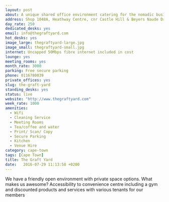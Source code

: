 ```yaml
---
layout: post
about: A unique shared office environment catering for the nomadic business person.
address: Shop 1048A, Heathway Centre, cnr Castle Hill & Beyers Naude Dr, Blackheath, 2195
day_rate: 250
dedicated_desks: yes
email: info@thegraftyard.com
hot_desks: yes
image_large: thegraftyard-large.jpg
image_small: thegraftyard-small.jpg
internet: Uncapped 50Mbps fibre internet included in cost
lounge: yes
meeting_rooms: yes
month_rate: 3000
parking: Free secure parking
phone: 0116780039
private_offices: yes
slug: the-graft-yard
standing_desks: yes
status: live
website: "http://www.thegraftyard.com"
week_rate: 1000
amenities:
  - Wifi
  - Cleaning Service
  - Meeting Rooms
  - Tea/coffee and water
  - Print/ Scan/ Copy
  - Secure Parking
  - Kitchen
  - Venue Hire
category: cape-town
tags: [Cape Town]
title: The Graft Yard
date:   2016-07-29 11:13:58 +0200
---
```

We have a friendly open environment with private space options. What makes us awesome? Accessibility to convenience centre including a gym and discounted products and services with various tenants for our members
